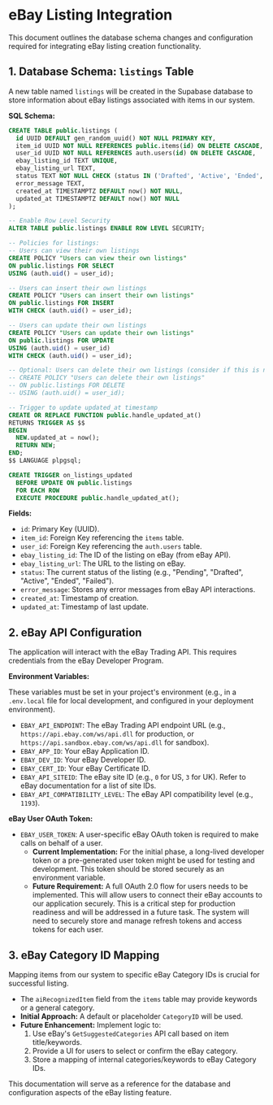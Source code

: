# eBay Listing Integration

This document outlines the database schema changes and configuration required for integrating eBay listing creation functionality.

## 1. Database Schema: `listings` Table

A new table named `listings` will be created in the Supabase database to store information about eBay listings associated with items in our system.

**SQL Schema:**

```sql
CREATE TABLE public.listings (
  id UUID DEFAULT gen_random_uuid() NOT NULL PRIMARY KEY,
  item_id UUID NOT NULL REFERENCES public.items(id) ON DELETE CASCADE,
  user_id UUID NOT NULL REFERENCES auth.users(id) ON DELETE CASCADE,
  ebay_listing_id TEXT UNIQUE,
  ebay_listing_url TEXT,
  status TEXT NOT NULL CHECK (status IN ('Drafted', 'Active', 'Ended', 'Failed', 'Pending')), -- Added 'Pending'
  error_message TEXT,
  created_at TIMESTAMPTZ DEFAULT now() NOT NULL,
  updated_at TIMESTAMPTZ DEFAULT now() NOT NULL
);

-- Enable Row Level Security
ALTER TABLE public.listings ENABLE ROW LEVEL SECURITY;

-- Policies for listings:
-- Users can view their own listings
CREATE POLICY "Users can view their own listings"
ON public.listings FOR SELECT
USING (auth.uid() = user_id);

-- Users can insert their own listings
CREATE POLICY "Users can insert their own listings"
ON public.listings FOR INSERT
WITH CHECK (auth.uid() = user_id);

-- Users can update their own listings
CREATE POLICY "Users can update their own listings"
ON public.listings FOR UPDATE
USING (auth.uid() = user_id)
WITH CHECK (auth.uid() = user_id);

-- Optional: Users can delete their own listings (consider if this is needed)
-- CREATE POLICY "Users can delete their own listings"
-- ON public.listings FOR DELETE
-- USING (auth.uid() = user_id);

-- Trigger to update updated_at timestamp
CREATE OR REPLACE FUNCTION public.handle_updated_at()
RETURNS TRIGGER AS $$
BEGIN
  NEW.updated_at = now();
  RETURN NEW;
END;
$$ LANGUAGE plpgsql;

CREATE TRIGGER on_listings_updated
  BEFORE UPDATE ON public.listings
  FOR EACH ROW
  EXECUTE PROCEDURE public.handle_updated_at();
```

**Fields:**
*   `id`: Primary Key (UUID).
*   `item_id`: Foreign Key referencing the `items` table.
*   `user_id`: Foreign Key referencing the `auth.users` table.
*   `ebay_listing_id`: The ID of the listing on eBay (from eBay API).
*   `ebay_listing_url`: The URL to the listing on eBay.
*   `status`: The current status of the listing (e.g., "Pending", "Drafted", "Active", "Ended", "Failed").
*   `error_message`: Stores any error messages from eBay API interactions.
*   `created_at`: Timestamp of creation.
*   `updated_at`: Timestamp of last update.

## 2. eBay API Configuration

The application will interact with the eBay Trading API. This requires credentials from the eBay Developer Program.

**Environment Variables:**

These variables must be set in your project's environment (e.g., in a `.env.local` file for local development, and configured in your deployment environment).

*   `EBAY_API_ENDPOINT`: The eBay Trading API endpoint URL (e.g., `https://api.ebay.com/ws/api.dll` for production, or `https://api.sandbox.ebay.com/ws/api.dll` for sandbox).
*   `EBAY_APP_ID`: Your eBay Application ID.
*   `EBAY_DEV_ID`: Your eBay Developer ID.
*   `EBAY_CERT_ID`: Your eBay Certificate ID.
*   `EBAY_API_SITEID`: The eBay site ID (e.g., `0` for US, `3` for UK). Refer to eBay documentation for a list of site IDs.
*   `EBAY_API_COMPATIBILITY_LEVEL`: The eBay API compatibility level (e.g., `1193`).

**eBay User OAuth Token:**

*   `EBAY_USER_TOKEN`: A user-specific eBay OAuth token is required to make calls on behalf of a user.
    *   **Current Implementation:** For the initial phase, a long-lived developer token or a pre-generated user token might be used for testing and development. This token should be stored securely as an environment variable.
    *   **Future Requirement:** A full OAuth 2.0 flow for users needs to be implemented. This will allow users to connect their eBay accounts to our application securely. This is a critical step for production readiness and will be addressed in a future task. The system will need to securely store and manage refresh tokens and access tokens for each user.

## 3. eBay Category ID Mapping

Mapping items from our system to specific eBay Category IDs is crucial for successful listing.
*   The `aiRecognizedItem` field from the `items` table may provide keywords or a general category.
*   **Initial Approach:** A default or placeholder `CategoryID` will be used.
*   **Future Enhancement:** Implement logic to:
    1.  Use eBay's `GetSuggestedCategories` API call based on item title/keywords.
    2.  Provide a UI for users to select or confirm the eBay category.
    3.  Store a mapping of internal categories/keywords to eBay Category IDs.

This documentation will serve as a reference for the database and configuration aspects of the eBay listing feature.